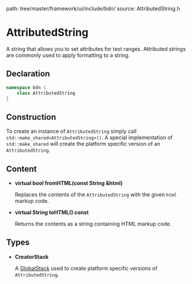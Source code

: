 path: tree/master/framework/ui/include/bdn/
source: AttributedString.h

# AttributedString

A string that allows you to set attributes for text ranges. Attributed strings are commonly used to apply formatting to a string.

## Declaration

```C++
namespace bdn {
	class AttributedString
}
```

## Construction

To create an instance of `AttributedString` simply call `std::make_shared<AttributedString>()`. A special implementation of `std::make_shared` will create the platform specific version of an `AttributedString`. 

## Content

* **virtual bool fromHTML(const String &html)**

	Replaces the contents of the `AttributedString` with the given `html` markup code.

* **virtual String toHTML() const**

	Returns the contents as a string containing HTML markup code.


## Types

* **CreatorStack**

	A [GlobalStack](global_stack.md) used to create platform specific versions of `AttributedString`.